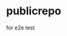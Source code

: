 # publicrepo
for e2e test


































































































































































































































































































































































































































































































































































































































































































































































































































































































































































































































































































































































































































































































































































































































































































































































































































































































































































































































































































































































































































































































































































































































































































































































































































































































































































































































































































































































































































































































































































































































































































































































































































































































































































































































































































































































































































































































































